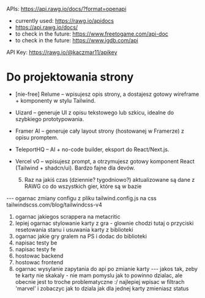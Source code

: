 APIs:
https://api.rawg.io/docs/?format=openapi

- currently used: https://rawg.io/apidocs
- https://api.rawg.io/docs/
- to check in the future: https://www.freetogame.com/api-doc
- to check in the future: https://www.igdb.com/api

API Key:
https://rawg.io/@kaczmar11/apikey

# Do projektowania strony

- [nie-free] Relume – wpisujesz opis strony, a dostajesz gotowy wireframe + komponenty w stylu Tailwind.

- Uizard – generuje UI z opisu tekstowego lub szkicu, idealne do szybkiego prototypowania.
- Framer AI – generuje cały layout strony (hostowanej w Framerze) z opisu promptem.
- TeleportHQ – AI + no-code builder, eksport do React/Next.js.
- Vercel v0 – wpisujesz prompt, a otrzymujesz gotowy komponent React (Tailwind + shadcn/ui). Bardzo fajne dla devów.

  5. Raz na jakiś czas (dziennie? tygodniowo?) aktualizowane są dane z RAWG co do wszystkich gier, które są w bazie

--- ogarnac zmiany configu z pliku tailwind.config.js na css
tailwindscss.com/blog/tailwindcss-v4

1. ogarnac jakiegos scrappera na metacritic
2. lepiej ogarnac stylowanie karty z gra - glownie chodzi tutaj o przyciski resetowania stanu i usuwania karty z biblioteki
3. ogarnac jakie gry gralem na PS i dodac do biblioteki
4. napisac testy be
5. napisac testy fe
6. hostowac backend
7. hostowac frontend
8. ogarnac wysylanie zapytania do api po zmianie karty --- jakos tak, zeby te karty nie skakaly - nie mam pomyslu jak to powinno dzialac, ale obecnie jest to troche problematyczne :/ najlepiej wpisac w filtrach 'marvel' i zobaczyc jak to dziala jak dla jednej karty zmieniasz status
